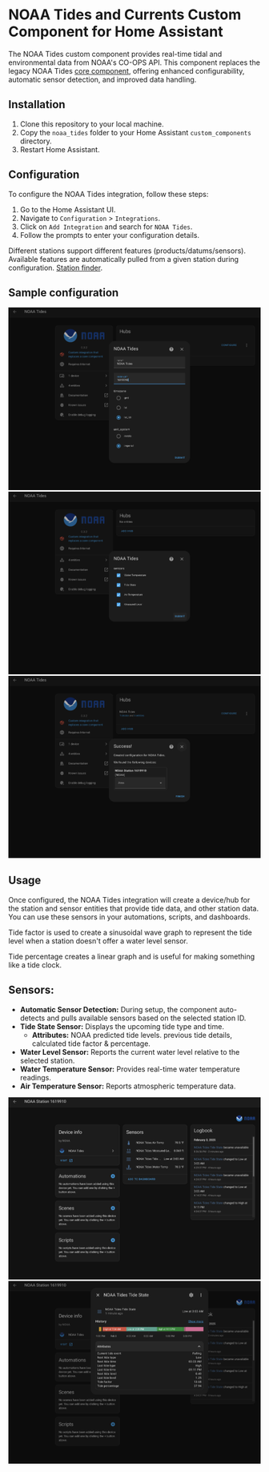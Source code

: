 # NOAA Tides and Currents Custom Component for Home Assistant
The NOAA Tides custom component provides real-time tidal and environmental data from NOAA's CO-OPS API. This component replaces the legacy NOAA Tides [core component](https://www.home-assistant.io/integrations/noaa_tides/), offering enhanced configurability, automatic sensor detection, and improved data handling.

## Installation

1. Clone this repository to your local machine.
2. Copy the `noaa_tides` folder to your Home Assistant `custom_components` directory.
3. Restart Home Assistant.

## Configuration

To configure the NOAA Tides integration, follow these steps:

1. Go to the Home Assistant UI.
2. Navigate to `Configuration` > `Integrations`.
3. Click on `Add Integration` and search for `NOAA Tides`.
4. Follow the prompts to enter your configuration details.

Different stations support different features (products/datums/sensors). Available features are automatically pulled from a given station during configuration.
[Station finder](https://tidesandcurrents.noaa.gov/map/index.html?type=datums).
<!-- [Buoy finder](https://www.ndbc.noaa.gov/) -->

## Sample configuration

![Configuration step 1](/images/config1.png)
![Configuration step 2](/images/config2.png)
![Configuration step 3](/images/config3.png)

## Usage

Once configured, the NOAA Tides integration will create a device/hub for the station and sensor entities that provide tide data, and other station data. You can use these sensors in your automations, scripts, and dashboards.

Tide factor is used to create a sinusoidal wave graph to represent the tide level when a station doesn't offer a water level sensor.

Tide percentage creates a linear graph and is useful for making something like a tide clock.


## Sensors:

* **Automatic Sensor Detection:** During setup, the component auto-detects and pulls available sensors based on the selected station ID.
* **Tide State Sensor:** Displays the upcoming tide type and time.
  * **Attributes:** NOAA predicted tide levels. previous tide details, calculated tide factor & percentage.
* **Water Level Sensor:** Reports the current water level relative to the selected station.
* **Water Temperature Sensor:** Provides real-time water temperature readings.
* **Air Temperature Sensor:** Reports atmospheric temperature data.

![Device page](/images/device_page.png)
![Tide state](/images/tide_state.png)
